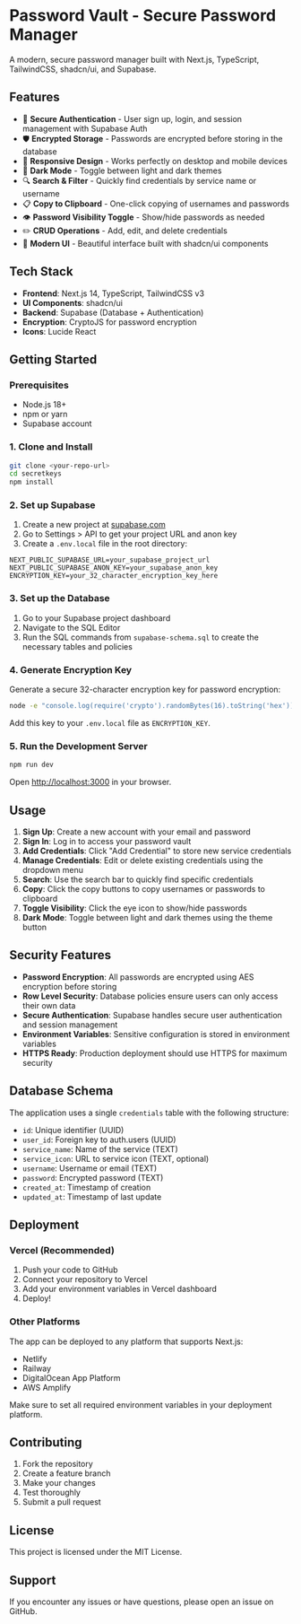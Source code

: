 # Password Vault - Secure Password Manager

A modern, secure password manager built with Next.js, TypeScript, TailwindCSS, shadcn/ui, and Supabase.

## Features

- 🔐 **Secure Authentication** - User sign up, login, and session management with Supabase Auth
- 🛡️ **Encrypted Storage** - Passwords are encrypted before storing in the database
- 📱 **Responsive Design** - Works perfectly on desktop and mobile devices
- 🌙 **Dark Mode** - Toggle between light and dark themes
- 🔍 **Search & Filter** - Quickly find credentials by service name or username
- 📋 **Copy to Clipboard** - One-click copying of usernames and passwords
- 👁️ **Password Visibility Toggle** - Show/hide passwords as needed
- ✏️ **CRUD Operations** - Add, edit, and delete credentials
- 🎨 **Modern UI** - Beautiful interface built with shadcn/ui components

## Tech Stack

- **Frontend**: Next.js 14, TypeScript, TailwindCSS v3
- **UI Components**: shadcn/ui
- **Backend**: Supabase (Database + Authentication)
- **Encryption**: CryptoJS for password encryption
- **Icons**: Lucide React

## Getting Started

### Prerequisites

- Node.js 18+ 
- npm or yarn
- Supabase account

### 1. Clone and Install

```bash
git clone <your-repo-url>
cd secretkeys
npm install
```

### 2. Set up Supabase

1. Create a new project at [supabase.com](https://supabase.com)
2. Go to Settings > API to get your project URL and anon key
3. Create a `.env.local` file in the root directory:

```env
NEXT_PUBLIC_SUPABASE_URL=your_supabase_project_url
NEXT_PUBLIC_SUPABASE_ANON_KEY=your_supabase_anon_key
ENCRYPTION_KEY=your_32_character_encryption_key_here
```

### 3. Set up the Database

1. Go to your Supabase project dashboard
2. Navigate to the SQL Editor
3. Run the SQL commands from `supabase-schema.sql` to create the necessary tables and policies

### 4. Generate Encryption Key

Generate a secure 32-character encryption key for password encryption:

```bash
node -e "console.log(require('crypto').randomBytes(16).toString('hex'))"
```

Add this key to your `.env.local` file as `ENCRYPTION_KEY`.

### 5. Run the Development Server

```bash
npm run dev
```

Open [http://localhost:3000](http://localhost:3000) in your browser.

## Usage

1. **Sign Up**: Create a new account with your email and password
2. **Sign In**: Log in to access your password vault
3. **Add Credentials**: Click "Add Credential" to store new service credentials
4. **Manage Credentials**: Edit or delete existing credentials using the dropdown menu
5. **Search**: Use the search bar to quickly find specific credentials
6. **Copy**: Click the copy buttons to copy usernames or passwords to clipboard
7. **Toggle Visibility**: Click the eye icon to show/hide passwords
8. **Dark Mode**: Toggle between light and dark themes using the theme button

## Security Features

- **Password Encryption**: All passwords are encrypted using AES encryption before storing
- **Row Level Security**: Database policies ensure users can only access their own data
- **Secure Authentication**: Supabase handles secure user authentication and session management
- **Environment Variables**: Sensitive configuration is stored in environment variables
- **HTTPS Ready**: Production deployment should use HTTPS for maximum security

## Database Schema

The application uses a single `credentials` table with the following structure:

- `id`: Unique identifier (UUID)
- `user_id`: Foreign key to auth.users (UUID)
- `service_name`: Name of the service (TEXT)
- `service_icon`: URL to service icon (TEXT, optional)
- `username`: Username or email (TEXT)
- `password`: Encrypted password (TEXT)
- `created_at`: Timestamp of creation
- `updated_at`: Timestamp of last update

## Deployment

### Vercel (Recommended)

1. Push your code to GitHub
2. Connect your repository to Vercel
3. Add your environment variables in Vercel dashboard
4. Deploy!

### Other Platforms

The app can be deployed to any platform that supports Next.js:
- Netlify
- Railway
- DigitalOcean App Platform
- AWS Amplify

Make sure to set all required environment variables in your deployment platform.

## Contributing

1. Fork the repository
2. Create a feature branch
3. Make your changes
4. Test thoroughly
5. Submit a pull request

## License

This project is licensed under the MIT License.

## Support

If you encounter any issues or have questions, please open an issue on GitHub.